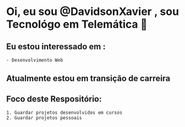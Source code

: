 #  Oi, eu sou @DavidsonXavier , sou Tecnológo em Telemática 👋
  ## Eu estou interessado em : 
    - Desenvolvimento Web
  ## Atualmente estou em transição de carreira      
  ## Foco deste Respositório:
    1. Guardar projetos desenvolvidos em cursos 
    2. Guardar projetos pessoais


